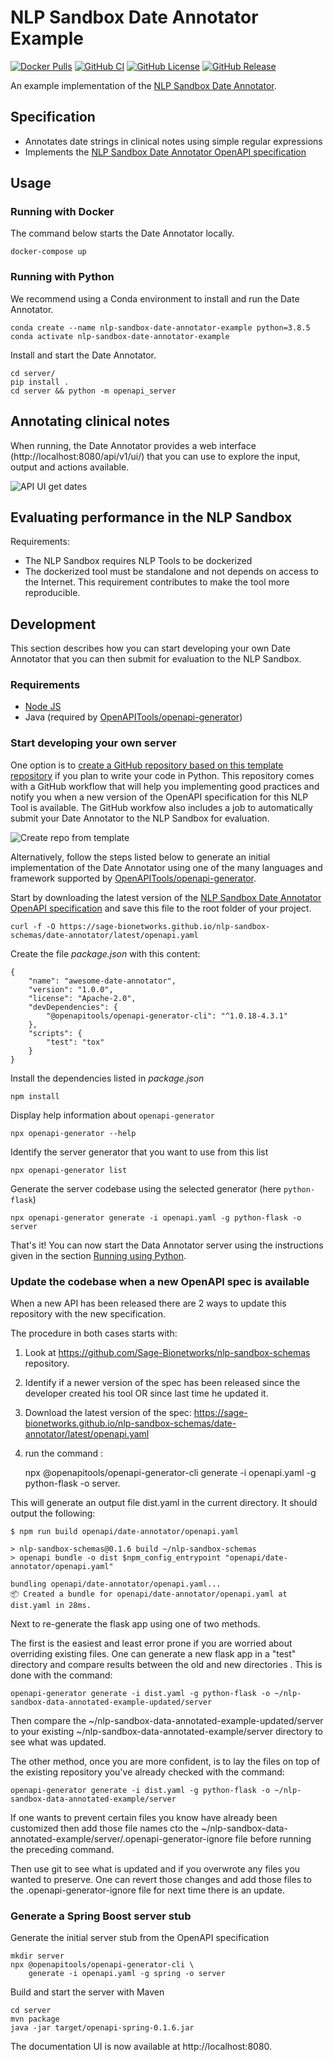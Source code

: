 # NLP Sandbox Date Annotator Example

[![Docker Pulls](https://img.shields.io/docker/pulls/nlpsandbox/date-annotator-example.svg?color=94398d&labelColor=555555&logoColor=ffffff&style=for-the-badge&label=pulls&logo=docker)](https://hub.docker.com/r/nlpsandbox/date-annotator-example)
[![GitHub CI](https://img.shields.io/github/workflow/status/Sage-Bionetworks/nlp-sandbox-date-annotator-example/ci.svg?color=94398d&labelColor=555555&logoColor=ffffff&style=for-the-badge&logo=github)](https://github.com/Sage-Bionetworks/nlp-sandbox-date-annotator-example)
[![GitHub License](https://img.shields.io/github/license/Sage-Bionetworks/nlp-sandbox-date-annotator-example.svg?color=94398d&labelColor=555555&logoColor=ffffff&style=for-the-badge&logo=github)](https://github.com/Sage-Bionetworks/nlp-sandbox-date-annotator-example)
[![GitHub Release](https://img.shields.io/github/release/Sage-Bionetworks/nlp-sandbox-date-annotator-example.svg?include_prereleases&color=94398d&labelColor=555555&logoColor=ffffff&style=for-the-badge&logo=github)](https://github.com/Sage-Bionetworks/nlp-sandbox-date-annotator-example/releases)

An example implementation of the [NLP Sandbox Date Annotator].

## Specification

- Annotates date strings in clinical notes using simple regular expressions
- Implements the [NLP Sandbox Date Annotator OpenAPI specification]

## Usage

### Running with Docker

The command below starts the Date Annotator locally.

    docker-compose up

### Running with Python

We recommend using a Conda environment to install and run the Date Annotator.

    conda create --name nlp-sandbox-date-annotator-example python=3.8.5
    conda activate nlp-sandbox-date-annotator-example

Install and start the Date Annotator.

    cd server/
    pip install .
    cd server && python -m openapi_server

## Annotating clinical notes

When running, the Date Annotator provides a web interface (http://localhost:8080/api/v1/ui/)
that you can use to explore the input, output and actions available.

![API UI get dates](pictures/api_ui_get_dates.png)

## Evaluating performance in the NLP Sandbox

Requirements:

- The NLP Sandbox requires NLP Tools to be dockerized
- The dockerized tool must be standalone and not depends on access to the
  Internet. This requirement contributes to make the tool more reproducible.

## Development

This section describes how you can start developing your own Date Annotator that
you can then submit for evaluation to the NLP Sandbox.

### Requirements

- [Node JS](https://nodejs.org/)
- Java (required by [OpenAPITools/openapi-generator])

### Start developing your own server

One option is to [create a GitHub repository based on this template repository][create_gh_repo_from_template]
if you plan to write your code in Python. This repository comes with a GitHub
workflow that will help you implementing good practices and notify you when a
new version of the OpenAPI specification for this NLP Tool is available. The
GitHub workfow also includes a job to automatically submit your Date Annotator
to the NLP Sandbox for evaluation.

![Create repo from template](pictures/gh_repo_template.png)

Alternatively, follow the steps listed below to generate an initial implementation
of the Date Annotator using one of the many languages and framework supported by
[OpenAPITools/openapi-generator].

Start by downloading the latest version of the [NLP Sandbox Date Annotator OpenAPI specification]
and save this file to the root folder of your project.

    curl -f -O https://sage-bionetworks.github.io/nlp-sandbox-schemas/date-annotator/latest/openapi.yaml

Create the file *package.json* with this content:

    {
        "name": "awesome-date-annotator",
        "version": "1.0.0",
        "license": "Apache-2.0",
        "devDependencies": {
            "@openapitools/openapi-generator-cli": "^1.0.18-4.3.1"
        },
        "scripts": {
            "test": "tox"
        }
    }

Install the dependencies listed in *package.json*

    npm install

Display help information about `openapi-generator`

    npx openapi-generator --help

Identify the server generator that you want to use from this list

    npx openapi-generator list

Generate the server codebase using the selected generator (here `python-flask`)

    npx openapi-generator generate -i openapi.yaml -g python-flask -o server

That's it! You can now start the Data Annotator server using the instructions
given in the section [Running using Python](#Running-with-Python).

### Update the codebase when a new OpenAPI spec is available

When a new API has been released there are 2 ways to update this repository
with the new specification.

The procedure in both cases starts with:

1. Look at  https://github.com/Sage-Bionetworks/nlp-sandbox-schemas repository.
2. Identify if a newer version of the spec has been released since the developer created his tool OR since last time he updated it.
3. Download the latest version of the spec: https://sage-bionetworks.github.io/nlp-sandbox-schemas/date-annotator/latest/openapi.yaml
4. run the command :

    npx @openapitools/openapi-generator-cli generate -i openapi.yaml -g python-flask -o server.


This will generate an output file dist.yaml in the current directory. It should output the following:

    $ npm run build openapi/date-annotator/openapi.yaml

    > nlp-sandbox-schemas@0.1.6 build ~/nlp-sandbox-schemas
    > openapi bundle -o dist $npm_config_entrypoint "openapi/date-annotator/openapi.yaml"

    bundling openapi/date-annotator/openapi.yaml...
    📦 Created a bundle for openapi/date-annotator/openapi.yaml at dist.yaml in 28ms.

Next to re-generate the flask app using one  of two methods.

The first is the easiest and least error prone if you are worried about overriding existing files.
One can generate a new flask app in a "test" directory and compare results between the old and new
directories . This is done with the command:

    openapi-generator generate -i dist.yaml -g python-flask -o ~/nlp-sandbox-data-annotated-example-updated/server

Then compare the ~/nlp-sandbox-data-annotated-example-updated/server to your existing ~/nlp-sandbox-data-annotated-example/server directory to see
what was updated.

The other method, once you are more confident, is to lay the files on top of the existing repository you've already checked with the command:

    openapi-generator generate -i dist.yaml -g python-flask -o ~/nlp-sandbox-data-annotated-example/server

If one wants to prevent certain files you know have already been customized then add those file names
cto the ~/nlp-sandbox-data-annotated-example/server/.openapi-generator-ignore file before running the preceding command.

Then use git to see what is updated and if you overwrote any files you wanted
to preserve. One can revert those changes and add those files to the .openapi-generator-ignore file for next time there is an update.


### Generate a Spring Boost server stub

Generate the initial server stub from the OpenAPI specification

    mkdir server
    npx @openapitools/openapi-generator-cli \
        generate -i openapi.yaml -g spring -o server

Build and start the server with Maven

    cd server
    mvn package
    java -jar target/openapi-spring-0.1.6.jar

The documentation UI is now available at http://localhost:8080.


<!-- Definitions -->

[NLP Sandbox Date Annotator]: https://github.com/Sage-Bionetworks/nlp-sandbox-schemas
[NLP Sandbox Date Annotator OpenAPI specification]: https://github.com/Sage-Bionetworks/nlp-sandbox-schemas
[OpenAPITools/openapi-generator]: https://github.com/OpenAPITools/openapi-generator
[create_gh_repo_from_template]: https://docs.github.com/en/free-pro-team@latest/github/creating-cloning-and-archiving-repositories/creating-a-repository-from-a-template#creating-a-repository-from-a-template